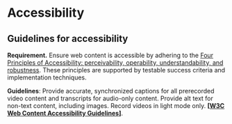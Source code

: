# Accessibility

## Guidelines for accessibility

**Requirement.** Ensure web content is accessible by adhering to the [Four Principles of Accessibility: perceivability, operability, understandability, and robustness](https://www.w3.org/WAI/WCAG22/quickref/). These principles are supported by testable success criteria and implementation techniques.

**Guidelines**: Provide accurate, synchronized captions for all prerecorded video content and transcripts for audio-only content. Provide alt text for non-text content, including images. Record videos in light mode only. **\[**[**W3C Web Content Accessibility Guidelines**](https://www.w3.org/WAI/standards-guidelines/wcag/)**]**.
